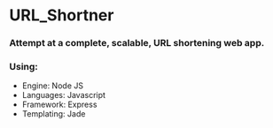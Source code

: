 # URL_Shortner
### Attempt at a complete, scalable, URL shortening web app.
### Using: 
- Engine:     Node JS
- Languages:  Javascript
- Framework:  Express
- Templating: Jade

